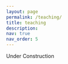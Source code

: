 ```yaml
---
layout: page
permalink: /teaching/
title: teaching
description: 
nav: true
nav_order: 5
---
```


Under Construction